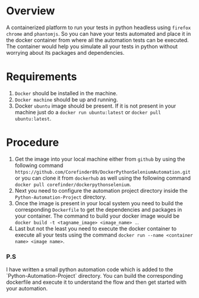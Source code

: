 # Overview
A containerized platform to run your tests in python headless using `firefox` `chrome` and `phantomjs`. So you can have your tests automated and place it in the docker container from where all the automation tests can be executed. The container would help you simulate all your tests in python without worrying about its packages and dependencies.<br>

# Requirements
1. `Docker` should be installed in the machine.<br>
2. `Docker machine` should be up and running.<br>
3. Docker `ubuntu` image should be present. If it is not present in your machine just do a `docker run ubuntu:latest` or `docker pull ubuntu:latest`.<br>

# Procedure
1. Get the image into your local machine either from `github` by using the following command `https://github.com/Corefinder89/DockerPythonSeleniumAutomation.git` or you can clone it from `dockerhub` as well using the following command `docker pull corefinder/dockerpythonselenium`.<br>
2. Next you need to configure the automation project directory inside the `Python-Automation-Project` directory.<br>
2. Once the image is present in your local system you need to build the corresponding `Dockerfile` to get the dependencies and packages in your container. The command to build your docker image would be `docker build -t <tagname_image> <image_name> .`.<br>
3. Last but not the least you need to execute the docker container to execute all your tests using the command `docker run --name <container name> <image name>`.<br>

<h3>P.S</h3>
I have written a small python automation code which is added to the `Python-Automation-Project` directory. You can build the corresponding dockerfile and execute it to understand the flow and then get started with your automation.
